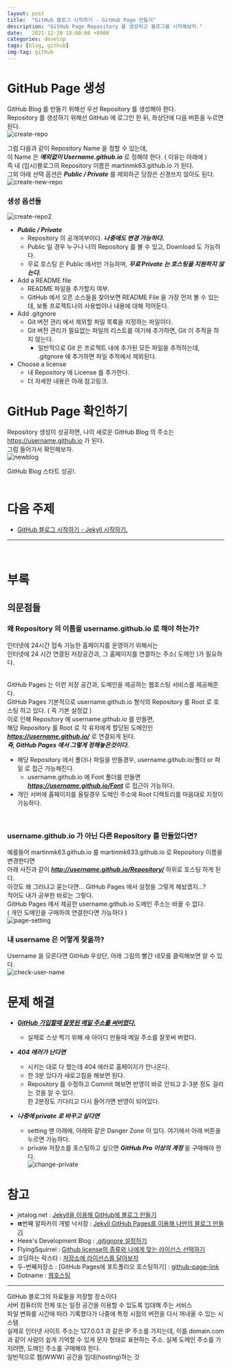 ```yaml
---
layout: post
title:  "GitHub 블로그 시작하기 - GitHub Page 만들기"
description: "GitHub Page Repository 를 생성하고 블로그를 시작해보자."
date:   2021-12-20 18:00:00 +0900
categories: develop
tags: [blog, github]
img-tag: github
---
```


# GitHub Page 생성
 GitHub Blog 를 만들기 위해선 우선 
 <span class="tooltip" id="id-1">Repository</span> 를 생성해야 한다.  
 Repository 를 생성하기 위해선 GitHub 에 로그인 한 뒤, 좌상단에 다음 버튼을 누르면 된다.  
![create-repo](/assets/img/post-img/start-github-github/create-repo.png)    


그럼 다음과 같이 Repository Name 을 정할 수 있는데,   
이 Name 은 ***예외없이 Username.github.io*** 로 정해야 한다. ( 이유는 아래에 )  
즉 내 (임시)블로그의 Repository 이름은 martinmk63.github.io 가 된다.  
그외 아래 선택 옵션은 ***Public / Private*** 를 제외하곤 당장은 신경쓰지 않아도 된다.  
![create-new-repo](/assets/img/post-img/start-github-github/create-new-repo.png)  


### 생성 옵션들 ###
![create-repo2](/assets/img/post-img/start-github-github/create-repo2.png)  

- ***Public / Private***
  - Repository 의 공개여부이다. ***나중에도 변경 가능하다.***
  - Public 일 경우 누구나 나의 Repository 를 볼 수 있고, Download 도 가능하다.
  - 무료 
  <span class="tooltip" id="id-2">호스팅</span> 은 Public 에서만 가능하며, ***무료 Private 는 호스팅을 지원하지 않는다.***
- Add a README file
  - README 파일을 추가할지 여부.
  - GitHub 에서 오픈 소스들을 찾아보면 README File 을 가장 먼저 볼 수 있는데, 보통 프로젝트나의 사용법이나 내용에 대해 적어둔다.
- Add .gitgnore
  - Git
  <span class="tooltip" id="id-3">버전 관리</span> 에서 제외할 파일 목록을 지정하는 파일이다.
  - Git 버전 관리가 필요없는 파일의 리스트를 여기에 추가하면, Git 이 추적을 하지 않는다.
    - 일반적으로 Git 은 프로젝트 내에 추가된 모든 파일을 추적하는데, .gitgnore 에 추가하면 파일 추적에서 제외된다.
- Choose a license
  - 내 Repository 에 License 를 추가한다.
  - 더 자세한 내용은 아래 참고링크.  

# GitHub Page 확인하기
Repository 생성이 성공하면, 나의 새로운 GitHub Blog 의 주소는 https://username.github.io 가 된다.  
그럼 들어가서 확인해보자.  
![newblog](/assets/img/post-img/start-github-github/newblog.png)    

GitHub Blog 스타트 성공!.  
<br>


# 다음 주제
- [GitHub 블로그 시작하기 - Jekyll 시작하기.][jekyll-link]  
<hr>
<br>

# 부록

## 의문점들

### 왜 Repository 의 이름을 username.github.io 로 해야 하는가? ###
인터넷에 24시간 접속 가능한 홈페이지를 운영하기 위해서는   
인터넷에 24 시간 연결된 저장공간과, 그 홈페이지를 연결하는 주소(
<span class="tooltip" id="id-4">도메인</span> )가 필요하다.  
<br>

GitHub Pages 는 이런 저장 공간과, 도메인을 제공하는 
<span class="tooltip" id="id-5">웹호스팅</span> 서비스를 제공해준다.  
GitHub Pages 기본적으로 username.github.io 형식의 Repository 를 Root 로 호스팅 하고 있다. ( 즉 기본 설정값 )  
이로 인해 Repository 에 username.github.io 를 만들면,   
해당 Repository 를 Root 로 각 유저에게 할당된 도메인인 ***https://username.github.io/*** 로 연결되게 된다.  
***즉, GitHub Pages 에서 그렇게 정해놓은것이다.***  
- 해당 Repository 에서 폴더나 파일을 만들경우, username.github.io/폴더 or 파일 로 접근 가능해진다.  
  - username.github.io 에 Font 폴더를 만들면 ***https://username.github.io/Font*** 로 접근이 가능하다.  
- 개인 서버에 홈페이지를 올릴경우 도메인 주소에 Root 디렉토리를 마음대로 지정이 가능하다.  
<br>

### username.github.io 가 아닌 다른 Repository 를 만들었다면? ###
예를들어 martinmk63.github.io 를 martinmk633.github.io 로 Repository 이름을 변경한다면  
아래 사진과 같이 ***http://username.github.io/Repository/*** 하위로 호스팅 하게 된다.  
이것도 왜 그러냐고 묻는다면... GitHub Pages 에서 설정을 그렇게 해놨겠지...?  
적어도 내가 공부한 바로는 그렇다.  
GitHub Pages 에서 제공한 username.github.io 도메인 주소는 바꿀 수 없다.  
( 개인 도메인을 구매하여 연결한다면 가능하다 )  
![page-setting](/assets/img/post-img/start-github-github/github-page-setting.png) 
<br>



### 내 username 은 어떻게 찾을까? ###
Username 을 모른다면 GitHub 우상단, 아래 그림의 빨간 네모를 클릭해보면 알 수 있다.    
![check-user-name](/assets/img/post-img/start-github-github/check-user-name.png) 


# 문제 해결 
- ***[GitHub 가입할때 잘못된 메일 주소를 써버렸다.][github-mail-error-link]***  
  - 실제로 스샷 찍기 위해 새 아이디 만들때 메일 주소를 잘못써 버렸다.  

- ***404 에러가 난다면*** 
  - 시키는 대로 다 했는데 404 에러로 홈페이지가 안나온다.
  - 한 3분 있다가 새로고침을 해보면 된다.  
  - Repository 를 수정하고 Commit 해보면 반영이 바로 안되고 2-3분 정도 걸리는 것을 알 수 있다.   
한 2분정도 기다리고 다시 들어가면 반영이 되어있다.  


- ***나중에 private 로 바꾸고 싶다면***  
  - setting 맨 아래에, 아래와 같은 Danger Zone 이 있다. 여기에서 아래 버튼을 누르면 가능하다.  
  - private 저장소를 호스팅하고 싶으면 ***GitHub Pro 이상의 계정*** 을 구매해야 한다.  
![change-private](/assets/img/post-img/start-github-github/change-private.png)  


  
  
# 참고
- jetalog.net : [Jekyll을 이용해 GitHub에 블로그 만들기][jetalog-link]
- 𝝿번째 알파카의 개발 낙서장 : [Jekyll GitHub Pages를 이용해 나만의 블로그 만들기][알파카-link]
- Heee's Development Blog : [.gitignore 설정하기][gitignore-link]
- FlyingSquirrel : [Github license의 종류와 나에게 맞는 라이선스 선택하기][git-license-link]
- 코딩하는 락스타 : [저장소에 라이선스를 달아보자][corock-link]
- 두-번째저장소 : [GitHub Pages에 포트폴리오 호스팅하기] : [github-page-link]
- Dotname : [웹호스팅][webhosting-link]


<hr>
<div class="tooltip-desc">
  <div class="tooltip-description" id="desc-1">GitHub 블로그의 자료들을 저장할 장소이다</div>
  <div class="tooltip-description" id="desc-2">서버 컴퓨터의 전체 또는 일정 공간을 이용할 수 있도록 임대해 주는 서비스</div>
  <div class="tooltip-description" id="desc-3">파일 변화를 시간에 따라 기록했다가 나중에 특정 시점의 버전을 다시 꺼내올 수 있는 시스템</div>
  <div class="tooltip-description" id="desc-4">실제로 인터넷 사이트 주소는 127.0.0.1 과 같은 IP 주소를 가지는데, 이를 domain.com 과 같이 사람이 쉽게 기억할 수 있게 문자 형태로 표현하는 주소.
  실제 도메인 주소를 가지려면, 도메인 주소를 구매해야 한다.</div>
  <div class="tooltip-description" id="desc-5">일반적으로 웹(WWW) 공간을 임대(hosting)하는 것</div> 
</div>

[github-mail-error-link]: /bugs/2021/12/20/github-join-email-error.html
[jetalog-link]: https://jetalog.net/86
[알파카-link]: https://blog.itcode.dev/posts/2021/06/06/jekyll-blog-prepare-git
[gitignore-link]: https://gmlwjd9405.github.io/2017/10/06/make-gitignore-file.html
[git-license-link]: https://flyingsquirrel.medium.com/github-license%EC%9D%98-%EC%A2%85%EB%A5%98%EC%99%80-%EB%82%98%EC%97%90%EA%B2%8C-%EB%A7%9E%EB%8A%94-%EB%9D%BC%EC%9D%B4%EC%84%A0%EC%8A%A4-%EC%84%A0%ED%83%9D%ED%95%98%EA%B8%B0-ae29925e8ff4
[corock-link]: https://corock.tistory.com/436
[github-page-link]: https://shxrecord.tistory.com/203
[webhosting-link]: https://www.dotname.co.kr/hosting/web/guide

[jekyll-link]: /git-blog/2021/12/20/blog-start-jekyll.html